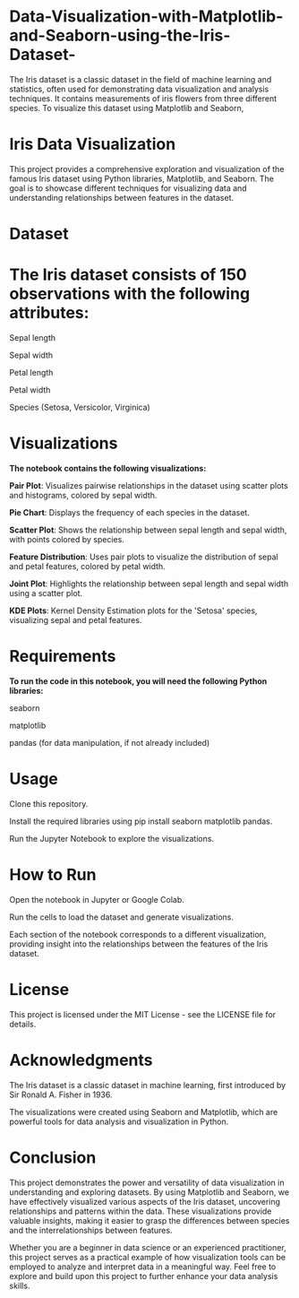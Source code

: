 # Data-Visualization-with-Matplotlib-and-Seaborn-using-the-Iris-Dataset-
 The Iris dataset is a classic dataset in the field of machine learning and statistics, often used for demonstrating data visualization and analysis techniques. It contains measurements of iris flowers from three different species. To visualize this dataset using Matplotlib and Seaborn,

# **Iris Data Visualization**

This project provides a comprehensive exploration and visualization of the famous Iris dataset using Python libraries, Matplotlib, and Seaborn. The goal is to showcase different techniques for visualizing data and understanding relationships between features in the dataset.

# **Dataset**

# **The Iris dataset consists of 150 observations with the following attributes:**

Sepal length

Sepal width

Petal length

Petal width

Species (Setosa, Versicolor, Virginica)

# **Visualizations**

**The notebook contains the following visualizations:**

**Pair Plot**: Visualizes pairwise relationships in the dataset using scatter plots and histograms, colored by sepal width.

**Pie Chart**: Displays the frequency of each species in the dataset.

**Scatter Plot**: Shows the relationship between sepal length and sepal width, with points colored by species.

**Feature Distribution**: Uses pair plots to visualize the distribution of sepal and petal features, colored by petal width.

**Joint Plot**: Highlights the relationship between sepal length and sepal width using a scatter plot.

**KDE Plots**: Kernel Density Estimation plots for the 'Setosa' species, visualizing sepal and petal features.
# **Requirements**
 

**To run the code in this notebook, you will need the following Python libraries:**

seaborn

matplotlib

pandas (for data manipulation, if not already included)

# **Usage**

Clone this repository.

Install the required libraries using pip install seaborn matplotlib pandas.

Run the Jupyter Notebook to explore the visualizations.

# **How to Run**

Open the notebook in Jupyter or Google Colab.

Run the cells to load the dataset and generate visualizations.

Each section of the notebook corresponds to a different visualization, providing insight into the relationships between the features of the Iris dataset.

# **License**

This project is licensed under the MIT License - see the LICENSE file for details.

# **Acknowledgments**

The Iris dataset is a classic dataset in machine learning, first introduced by Sir Ronald A. Fisher in 1936.

The visualizations were created using Seaborn and Matplotlib, which are powerful tools for data analysis and visualization in Python.

# **Conclusion**
This project demonstrates the power and versatility of data visualization in understanding and exploring datasets. By using Matplotlib and Seaborn, we have effectively visualized various aspects of the Iris dataset, uncovering relationships and patterns within the data. These visualizations provide valuable insights, making it easier to grasp the differences between species and the interrelationships between features.

Whether you are a beginner in data science or an experienced practitioner, this project serves as a practical example of how visualization tools can be employed to analyze and interpret data in a meaningful way. Feel free to explore and build upon this project to further enhance your data analysis skills. 

 

